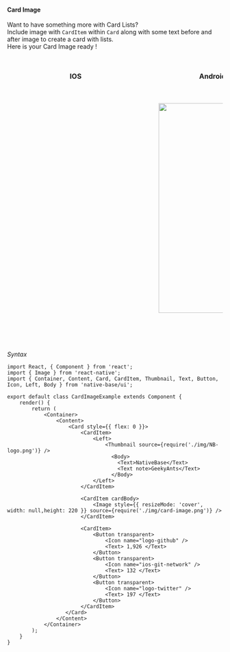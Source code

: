 #### Card Image

Want to have something more with Card Lists? <br />
Include image with <code>CardItem</code> within <code>Card</code> along with some text before and after image to create a card with lists. <br />
Here is your Card Image ready !

<br />
    <table>
      <thead>
        <tr style="border-style: hidden">
          <th style="border-style: hidden; padding-right: 34px;">IOS</th>
          <th style="padding-right: 140px;">Android</th>
        </tr>
      </thead>
      <thead>
        <tr style="border-style: hidden">
          <th style="border-style: hidden"><div style="background: url(../../assets/iphone.png) no-repeat; padding: 63px 20px 100px 18px; width: 292px"><img src="https://raw.githubusercontent.com/GeekyAnts/NativeBase-KitchenSink/0.5.13/Screenshots/iOS/card-image.png" alt="" /></div></th>
          <th><div style="background: url(../../assets/android.png) no-repeat; padding: 45px 118px 68px 0px; background-size: 292px 576px;"><img height="490" width="266" src="https://raw.githubusercontent.com/GeekyAnts/NativeBase-KitchenSink/0.5.13/Screenshots/android/card-image.png" alt="" /></div></th>
        </tr>
      </thead>
    </table>

*Syntax*

<pre class="line-numbers"><code class="language-jsx">import React, { Component } from 'react';
import { Image } from 'react-native';
import { Container, Content, Card, CardItem, Thumbnail, Text, Button, Icon, Left, Body } from 'native-base/ui';
​
export default class CardImageExample extends Component {
    render() {
        return (
            &lt;Container>
                &lt;Content>
                    &lt;Card style=&#123;{ flex: 0 }}>
                        &lt;CardItem>
                            &lt;Left>
                                &lt;Thumbnail source={require('./img/NB-logo.png')} />
                                  &lt;Body>
                                    &lt;Text>NativeBase&lt;/Text>
                                    &lt;Text note>GeekyAnts&lt;/Text>
                                  &lt;/Body>
                            &lt;/Left>
                        &lt;/CardItem>

                        &lt;CardItem cardBody>
                            &lt;Image style=&#123;{ resizeMode: 'cover', width: null,height: 220 }} source={require('./img/card-image.png')} />
                        &lt;/CardItem>

                        &lt;CardItem>
                            &lt;Button transparent>
                                &lt;Icon name="logo-github" />
                                &lt;Text> 1,926 &lt;/Text>
                            &lt;/Button>
                            &lt;Button transparent>
                                &lt;Icon name="ios-git-network" />
                                &lt;Text> 132 &lt;/Text>
                            &lt;/Button>
                            &lt;Button transparent>
                                &lt;Icon name="logo-twitter" />
                                &lt;Text> 197 &lt;/Text>
                            &lt;/Button>
                        &lt;/CardItem>
                   &lt;/Card>
                &lt;/Content>
            &lt;/Container>
        );
    }
}</code></pre>
